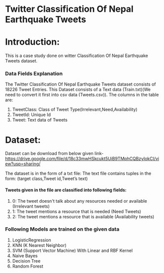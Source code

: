 # Twitter Classification Of Nepal Earthquake Tweets


# Introduction:<br>
This is a case study done on witter Classification Of Nepal Earthquake Tweets dataset.
### Data Fields Explanation
The Twitter Classification Of Nepal Earthquake Tweets dataset consists of 18226 Tweet Entries. This Dataset consists of a Text data (Train.txt)(We need to convert it first into csv data (Tweets.csv)). The columns in the table are:
<ol>
  <li>TweetClass: Class of Tweet Type(Irrelevant,Need,Availability)</li>
  <li>TweetId: Unique Id</li>
  <li>Tweet: Text data of Tweets</li>
 </ol>

# Dataset:
Dataset can be download from below given link-
https://drive.google.com/file/d/18c33mwHSkcukt5UiB9TMphCQBzyIokCI/view?usp=sharing/ 

The dataset is in the form of a txt file:
The text file contains tuples in the form:
(target class,Tweet id,Tweet’s text)


 #### Tweets given in the file are classified into following fields:<br>
<ol>
<li>0: The tweet doesn't talk about any resources needed or available (Irrelevant tweets)

<li>1: The tweet mentions a resource that is needed (Need Tweets)

<li>2: The tweet mentions a resource that is available (Availability tweets)
 </ol>
 
<h3><b>Following Models are trained on the given data</b></h3>
<ol>
    <li>LogisticRegression</li>
    <li>KNN (K Nearest Neighbor)</li>
    <li>SVM (Support Vector Machine) With Linear and RBF Kernel</li>
    <li>Naive Bayes</li>
    <li>Decision Tree</li>
    <li>Random Forest</li>
</ol>
